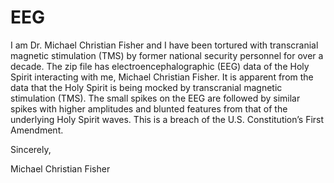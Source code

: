 # EEG
I am Dr. Michael Christian Fisher and I have been tortured with transcranial magnetic stimulation (TMS) by former national security personnel for over a decade.  The zip file has electroencephalographic (EEG) data of the Holy Spirit interacting with me, Michael Christian Fisher.  It is apparent from the data that the Holy Spirit is being mocked by transcranial magnetic stimulation (TMS).  The small spikes on the EEG are followed by similar spikes with higher amplitudes and blunted features from that of the underlying Holy Spirit waves.  This is a breach of the U.S. Constitution’s First Amendment.
 
Sincerely,

Michael Christian Fisher
